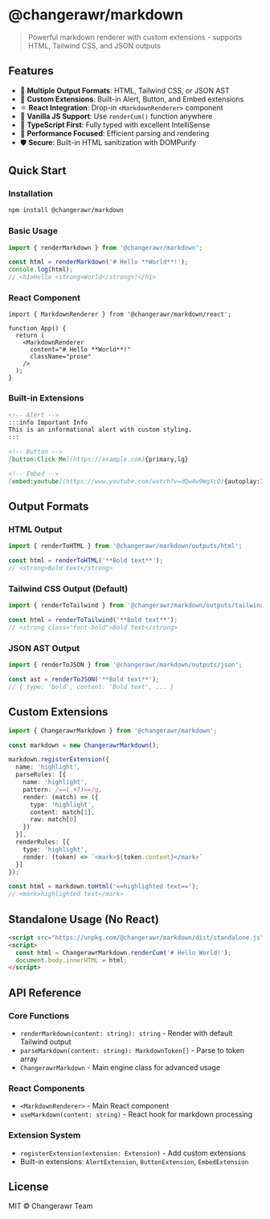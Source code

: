 # @changerawr/markdown

> Powerful markdown renderer with custom extensions - supports HTML, Tailwind CSS, and JSON outputs

## Features

- 🚀 **Multiple Output Formats**: HTML, Tailwind CSS, or JSON AST
- 🧩 **Custom Extensions**: Built-in Alert, Button, and Embed extensions
- ⚛️ **React Integration**: Drop-in `<MarkdownRenderer>` component
- 🍦 **Vanilla JS Support**: Use `renderCum()` function anywhere
- 📝 **TypeScript First**: Fully typed with excellent IntelliSense
- 🎯 **Performance Focused**: Efficient parsing and rendering
- 🛡️ **Secure**: Built-in HTML sanitization with DOMPurify

## Quick Start

### Installation

```bash
npm install @changerawr/markdown
```

### Basic Usage

```typescript
import { renderMarkdown } from '@changerawr/markdown';

const html = renderMarkdown('# Hello **World**!');
console.log(html);
// <h1>Hello <strong>World</strong>!</h1>
```

### React Component

```tsx
import { MarkdownRenderer } from '@changerawr/markdown/react';

function App() {
  return (
    <MarkdownRenderer 
      content="# Hello **World**!"
      className="prose"
    />
  );
}
```

### Built-in Extensions

```markdown
<!-- Alert -->
:::info Important Info
This is an informational alert with custom styling.
:::

<!-- Button -->
[button:Click Me](https://example.com){primary,lg}

<!-- Embed -->
[embed:youtube](https://www.youtube.com/watch?v=dQw4w9WgXcQ){autoplay:1}
```

## Output Formats

### HTML Output
```typescript
import { renderToHTML } from '@changerawr/markdown/outputs/html';

const html = renderToHTML('**Bold text**');
// <strong>Bold text</strong>
```

### Tailwind CSS Output (Default)
```typescript
import { renderToTailwind } from '@changerawr/markdown/outputs/tailwind';

const html = renderToTailwind('**Bold text**');
// <strong class="font-bold">Bold text</strong>
```

### JSON AST Output
```typescript
import { renderToJSON } from '@changerawr/markdown/outputs/json';

const ast = renderToJSON('**Bold text**');
// { type: 'bold', content: 'Bold text', ... }
```

## Custom Extensions

```typescript
import { ChangerawrMarkdown } from '@changerawr/markdown';

const markdown = new ChangerawrMarkdown();

markdown.registerExtension({
  name: 'highlight',
  parseRules: [{
    name: 'highlight',
    pattern: /==(.+?)==/g,
    render: (match) => ({
      type: 'highlight',
      content: match[1],
      raw: match[0]
    })
  }],
  renderRules: [{
    type: 'highlight',
    render: (token) => `<mark>${token.content}</mark>`
  }]
});

const html = markdown.toHtml('==highlighted text==');
// <mark>highlighted text</mark>
```

## Standalone Usage (No React)

```html
<script src="https://unpkg.com/@changerawr/markdown/dist/standalone.js"></script>
<script>
  const html = ChangerawrMarkdown.renderCum('# Hello World!');
  document.body.innerHTML = html;
</script>
```

## API Reference

### Core Functions

- `renderMarkdown(content: string): string` - Render with default Tailwind output
- `parseMarkdown(content: string): MarkdownToken[]` - Parse to token array
- `ChangerawrMarkdown` - Main engine class for advanced usage

### React Components

- `<MarkdownRenderer>` - Main React component
- `useMarkdown(content: string)` - React hook for markdown processing

### Extension System

- `registerExtension(extension: Extension)` - Add custom extensions
- Built-in extensions: `AlertExtension`, `ButtonExtension`, `EmbedExtension`

## License

MIT © Changerawr Team